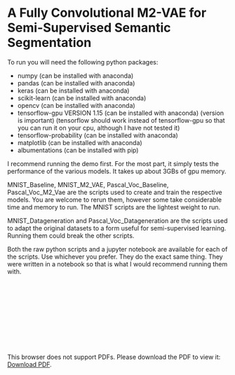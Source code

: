 # A Fully Convolutional M2-VAE for Semi-Supervised Semantic Segmentation

To run you will need the following python packages:

* numpy (can be installed with anaconda)
* pandas (can be installed with anaconda)
* keras (can be installed with anaconda)
* scikit-learn (can be installed with anaconda)
* opencv (can be installed with anaconda)
* tensorflow-gpu VERSION 1.15 (can be installed with anaconda) (version is important)
(tensorflow should work instead of tensorflow-gpu so that you can run it on your cpu, although I
have not tested it)
* tensorflow-probability (can be installed with anaconda)
* matplotlib (can be installed with anaconda)
* albumentations (can be installed with pip)


I recommend running the demo first. For the most part, it simply tests the performance of 
the various models. It takes up about 3GBs of gpu memory.

MNIST_Baseline, MNIST_M2_VAE, Pascal_Voc_Baseline, Pascal_Voc_M2_Vae are the scripts
used to create and train the respective models. You are welcome to rerun them, however some take
considerable time and memory to run. The MNIST scripts are the lightest weight to run.

MNIST_Datageneration and Pascal_Voc_Datageneration are the scripts used to adapt the original
datasets to a form useful for semi-supervised learning. Running them could break the other scripts.

Both the raw python scripts and a jupyter notebook are available for each of the scripts. Use whichever you prefer. They do the exact same thing. They were written in a notebook so that
is what I would recommend running them with.

<object data="https://github.com/JudahZammit/m2-vae-for-ssss/blob/master/A%20Fully%20Convolutional%20M2%20Variational%20Autoencoder%20for%20Semi-Supervised%20Semantion%20Segmentation.pdf" type="application/pdf" width="700px" height="700px">
    <embed src="http://yoursite.com/the.pdf">
        <p>This browser does not support PDFs. Please download the PDF to view it: <a href="https://github.com/JudahZammit/m2-vae-for-ssss/blob/master/A%20Fully%20Convolutional%20M2%20Variational%20Autoencoder%20for%20Semi-Supervised%20Semantion%20Segmentation.pdf">Download PDF</a>.</p>
    </embed>
</object>

